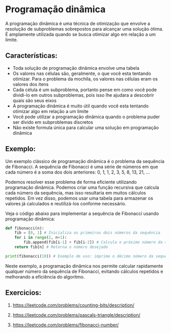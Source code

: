 # Programação dinâmica

A programação dinâmica é uma técnica de otimização que envolve a resolução de subproblemas sobrepostos para alcançar uma solução ótima. É amplamente utilizada quando se busca otimizar algo em relação a um limite.

## Características:

- Toda solução de programação dinâmica envolve uma tabela
- Os valores nas células são, geralmente, o que você esta tentando otimizar. Para o problema da mochila, os valores nas células eram os valores dos itens
- Cada célula é um subproblema, portanto pense em como você pode dividi-lo em outros subproblemas, pois isso lhe ajudara a descobrir quais são seus eixos
- A programação dinâmica é muito útil quando você esta tentando otimizar algo em relação a um limite
- Você pode utilizar a programação dinâmica quando o problema puder ser divido em subproblemas discretos
- Não existe formula única para calcular uma solução em programação dinâmica

## Exemplo:

Um exemplo clássico de programação dinâmica é o problema da sequência de Fibonacci. A sequência de Fibonacci é uma série de números em que cada número é a soma dos dois anteriores: 0, 1, 1, 2, 3, 5, 8, 13, 21, ...

Podemos resolver esse problema de forma eficiente utilizando programação dinâmica. Podemos criar uma função recursiva que calcula cada número da sequência, mas isso resultaria em muitos cálculos repetidos. Em vez disso, podemos usar uma tabela para armazenar os valores já calculados e reutilizá-los conforme necessário.

Veja o código abaixo para implementar a sequência de Fibonacci usando programação dinâmica:

```python
def fibonacci(n):
    fib = [0, 1] # Inicializa os primeiros dois números da sequência
    for i in range(2, n+1):
        fib.append(fib[i-1] + fib[i-2]) # Calcula o próximo número da sequência
    return fib[n] # Retorna o número desejado

print(fibonacci(10)) # Exemplo de uso: imprime o décimo número da sequência de Fibonacci

```

Neste exemplo, a programação dinâmica nos permite calcular rapidamente qualquer número da sequência de Fibonacci, evitando cálculos repetidos e melhorando a eficiência do algoritmo.

## Exercicios:

1. https://leetcode.com/problems/counting-bits/description/

2. https://leetcode.com/problems/pascals-triangle/description/

3. https://leetcode.com/problems/fibonacci-number/
